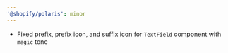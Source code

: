 ```yaml
---
'@shopify/polaris': minor
---
```


- Fixed prefix, prefix icon, and suffix icon for `TextField` component with `magic` tone
